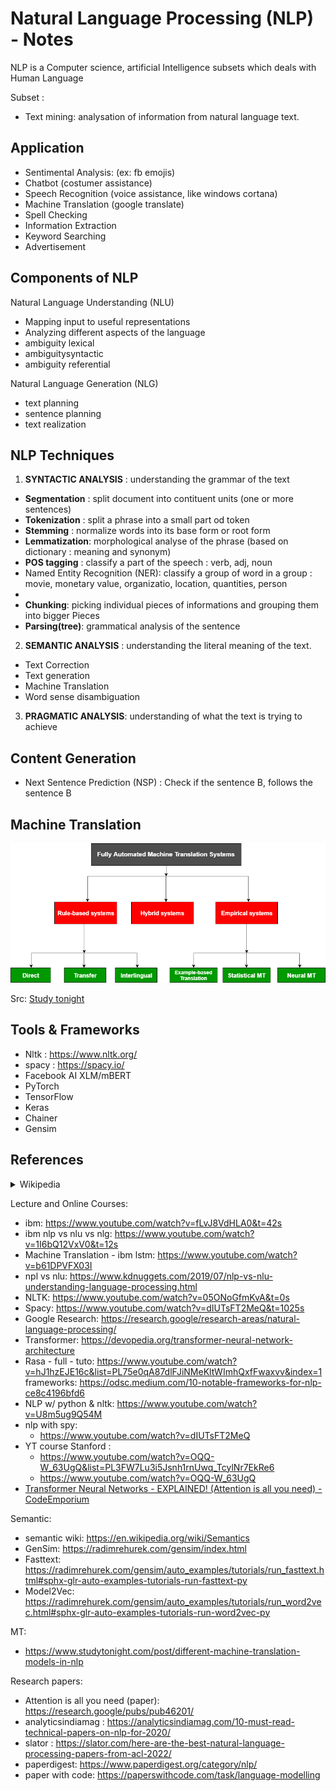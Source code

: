 # Natural Language Processing (NLP) - Notes

NLP is a Computer science, artificial Intelligence subsets which deals with Human Language

Subset : 
- Text mining: analysation of information from natural language text.

## Application

* Sentimental Analysis: (ex: fb emojis)
* Chatbot (costumer assistance)
* Speech Recognition (voice assistance, like windows cortana)
* Machine Translation (google translate)
* Spell Checking
* Information Extraction
* Keyword Searching
* Advertisement 

## Components of NLP

Natural Language Understanding (NLU)
- Mapping input to useful representations
- Analyzing different aspects of the language
- ambiguity lexical
- ambiguitysyntactic 
- ambiguity referential
 
Natural Language Generation (NLG)
- text planning
- sentence planning
- text realization

## NLP Techniques

1. **SYNTACTIC ANALYSIS** : understanding the grammar of the text
  - **Segmentation** : split document into contituent units (one or more sentences)
  - **Tokenization** : split a phrase into a small part od token
  - **Stemming** : normalize words into its base form or root form
  - **Lemmatization**: morphological analyse of the phrase (based on dictionary : meaning and synonym)
  - **POS tagging** : classify a part of the speech : verb, adj, noun 
  - Named Entity Recognition (NER): classify a group of word in a group : movie, monetary value, organizatio, location, quantities, person
  - 
  - **Chunking**: picking individual pieces of informations and grouping them into bigger Pieces
  - **Parsing(tree)**: grammatical analysis of the sentence

2. **SEMANTIC ANALYSIS** : understanding the literal meaning of the text.
  - Text Correction
  - Text generation
  - Machine Translation
  - Word sense disambiguation

3. **PRAGMATIC ANALYSIS**: understanding of what the text is trying to achieve

## Content Generation

- Next Sentence Prediction (NSP) : Check if the sentence B, follows the sentence B


## Machine Translation

![](./docs/mt-group.png)

Src: [Study tonight](https://www.studytonight.com/post/different-machine-translation-models-in-nlp)

## Tools & Frameworks

- Nltk : https://www.nltk.org/
- spacy  :  https://spacy.io/
- Facebook AI XLM/mBERT
- PyTorch  
- TensorFlow
- Keras
- Chainer
- Gensim 


## References

<details>
  <summary>Wikipedia</summary>

  - Natural Language Processing: https://en.wikipedia.org/wiki/Natural_language_processing
  - MT: https://en.wikipedia.org/wiki/Machine_translation
  - Neural MT: https://en.wikipedia.org/wiki/Neural_machine_translation
  - NLP: https://en.wikipedia.org/wiki/Natural_language_processing

</details>

Lecture and Online Courses:
- ibm: https://www.youtube.com/watch?v=fLvJ8VdHLA0&t=42s
- ibm nlp vs nlu vs nlg: https://www.youtube.com/watch?v=1I6bQ12VxV0&t=12s
- Machine Translation - ibm lstm: https://www.youtube.com/watch?v=b61DPVFX03I
- npl vs nlu: https://www.kdnuggets.com/2019/07/nlp-vs-nlu-understanding-language-processing.html
- NLTK: https://www.youtube.com/watch?v=05ONoGfmKvA&t=0s
- Spacy: https://www.youtube.com/watch?v=dIUTsFT2MeQ&t=1025s
- Google Research: https://research.google/research-areas/natural-language-processing/
- Transformer: https://devopedia.org/transformer-neural-network-architecture
- Rasa - full - tuto: https://www.youtube.com/watch?v=hJ1hzEJE16c&list=PL75e0qA87dlFJiNMeKltWImhQxfFwaxvv&index=1
frameworks: https://odsc.medium.com/10-notable-frameworks-for-nlp-ce8c4196bfd6
- NLP w/ python & nltk: 
https://www.youtube.com/watch?v=U8m5ug9Q54M
- nlp with spy: 
  - https://www.youtube.com/watch?v=dIUTsFT2MeQ
- YT course Stanford :
  - https://www.youtube.com/watch?v=OQQ-W_63UgQ&list=PL3FW7Lu3i5Jsnh1rnUwq_TcylNr7EkRe6 
  - https://www.youtube.com/watch?v=OQQ-W_63UgQ
- [Transformer Neural Networks - EXPLAINED! (Attention is all you need) - CodeEmporium](https://www.youtube.com/watch?v=TQQlZhbC5ps)


Semantic:
 * semantic wiki: https://en.wikipedia.org/wiki/Semantics
 * GenSim: https://radimrehurek.com/gensim/index.html
 * Fasttext: https://radimrehurek.com/gensim/auto_examples/tutorials/run_fasttext.html#sphx-glr-auto-examples-tutorials-run-fasttext-py
 * Model2Vec: https://radimrehurek.com/gensim/auto_examples/tutorials/run_word2vec.html#sphx-glr-auto-examples-tutorials-run-word2vec-py


MT: 
- https://www.studytonight.com/post/different-machine-translation-models-in-nlp

Research papers: 
- Attention is all you need (paper): https://research.google/pubs/pub46201/
- analyticsindiamag : https://analyticsindiamag.com/10-must-read-technical-papers-on-nlp-for-2020/
- slator : https://slator.com/here-are-the-best-natural-language-processing-papers-from-acl-2022/
- paperdigest: https://www.paperdigest.org/category/nlp/
- paper with code: https://paperswithcode.com/task/language-modelling



